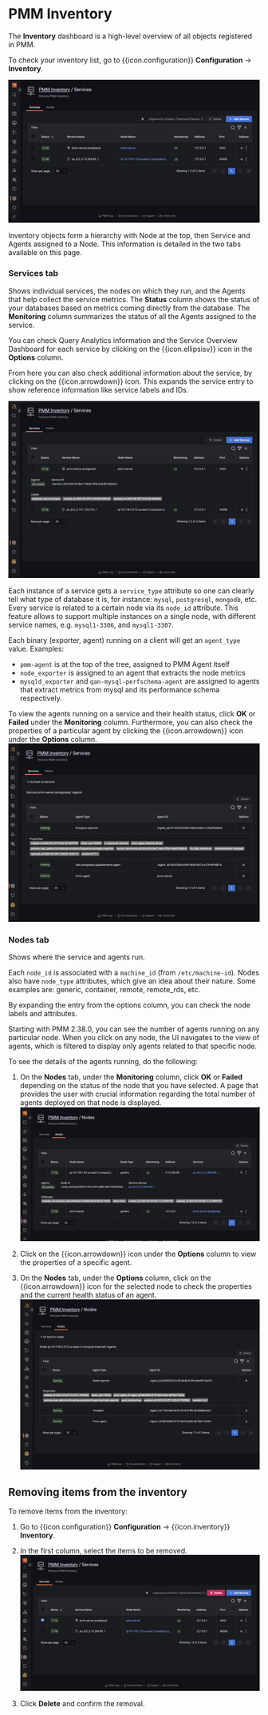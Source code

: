 # PMM Inventory

The **Inventory** dashboard is a high-level overview of all objects registered in PMM.

To check your inventory list, go to {{icon.configuration}} **Configuration** → **Inventory**.

![!image](../../_images/Inventory.png)

Inventory objects form a hierarchy with Node at the top, then Service and Agents assigned to a Node. This information is detailed in the two tabs available on this page.

### **Services** tab

Shows individual services, the nodes on which they run, and the Agents that help collect the service metrics.
The **Status** column shows the status of your databases based on metrics coming directly from the database.
The **Monitoring** column summarizes the status of all the Agents assigned to the service.

You can check Query Analytics information and the Service Overview Dashboard for each service by clicking on the {{icon.ellipsisv}} icon in the **Options** column.

From here you can also check additional information about the service, by clicking on the {{icon.arrowdown}} icon. This expands the service entry to show reference information like service labels and IDs.

![!image](../../_images/PMM_Inventory_Service_Selection.png)

Each instance of a service gets a `service_type` attribute so one can clearly tell what type of database it is, for instance: `mysql`, `postgresql`, `mongodb`, etc. Every service is related to a certain node via its `node_id` attribute. This feature allows to support multiple instances on a single node, with different service names, e.g. `mysql1-3306`, and `mysql1-3307`.

Each binary (exporter, agent) running on a client will get an `agent_type` value. Examples:

- `pmm-agent` is at the top of the tree, assigned to PMM Agent itself
- `node_exporter` is assigned to an agent that extracts the node metrics
- `mysqld_exporter` and `qan-mysql-perfschema-agent` are assigned to agents that extract metrics from mysql and its performance schema respectively.

To view the agents running on a service and their health status, click **OK** or **Failed** under the **Monitoring** column. Furthermore, you can also check the properties of a particular agent by clicking the {{icon.arrowdown}} icon under the **Options** column.
![!image](../../_images/PMM_Inventory_Service_Agent_Properties.png)

### **Nodes** tab

Shows where the service and agents run.

Each `node_id` is associated with a `machine_id` (from `/etc/machine-id`). Nodes also have `node_type` attributes, which give an idea about their nature. Some examples are: generic, container, remote, remote_rds, etc.

By expanding the entry from the options column, you can check the node labels and attributes.

Starting with PMM 2.38.0, you can see the number of agents running on any particular node. When you click on any node, the UI navigates to the view of agents, which is filtered to display only agents related to that specific node.

To see the details of the agents running, do the following:

1. On the **Nodes** tab, under the **Monitoring** column, click **OK** or **Failed** depending on the status of the node that you have selected. A page that provides the user with crucial information regarding the total number of agents deployed on that node is displayed.
   ![!image](../../_images/PMM_Inventory_Node_Selection.png)

2. Click on the {{icon.arrowdown}} icon under the **Options** column to view the properties of a specific agent.

3. On the **Nodes** tab, under the **Options** column, click on the {{icon.arrowdown}} icon for the selected node to check the properties and the current health status of an agent.  
   ![!image](../../_images/PMM_Inventory_Node_Agent_Properties.png)

## Removing items from the inventory

To remove items from the inventory:

1. Go to {{icon.configuration}} **Configuration** → {{icon.inventory}} **Inventory**.

2. In the first column, select the items to be removed.
   ![!image](../../_images/PMM_Inventory_Item_Selection.png)
3. Click **Delete** and confirm the removal.
